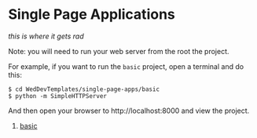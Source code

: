 # Single Page Applications

_this is where it gets rad_

Note: you will need to run your web server from the root the project.

For example, if you want to run the ```basic``` project, open a terminal and do this:

```
$ cd WedDevTemplates/single-page-apps/basic
$ python -m SimpleHTTPServer
```

And then open your browser to http://localhost:8000 and view the project.

1. [basic](https://github.com/SeanPlusPlus/WebDevTemplates/tree/master/single-page-app/basic)

